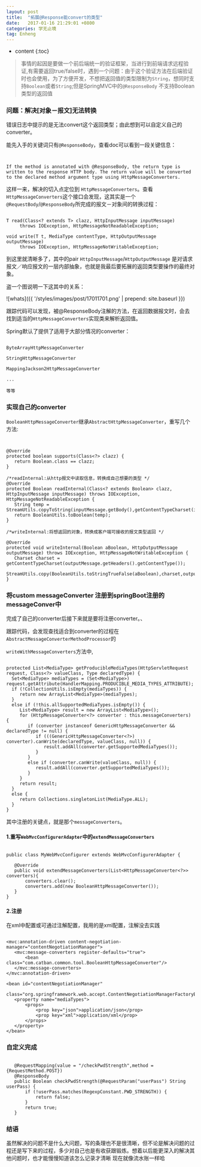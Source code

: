 ```yaml
---
layout: post
title:  "拓展@Response能convert的类型"
date:   2017-01-16 21:29:01 +0800
categories: 学无止境
tag: Enheng
---
```


* content
{:toc}

> 事情的起因是要做一个前后端统一的验证框架，当进行到前端请求远程验证,有需要返回true/false时，遇到一个问题：由于这个验证方法在后端验证时也会使用，为了方便开发，不想把返回值的类型限制为`String`，想同时支持`Boolean`或者`String`;但是SpringMVC中的`@ResponseBody` 不支持Boolean类型的返回值



### 问题：解决[对象－报文]无法转换

错误日志中提示的是无法convert这个返回类型；由此想到可以自定义自己的converter。

能先入手的关键词只有`@ResponseBody`，查看doc可以看到一段关键信息：

```


If the method is annotated with @ResponseBody, the return type is written to the response HTTP body. The return value will be converted to the declared method argument type using HttpMessageConverters.

```

这样一来，解决的切入点定位到 `HttpMessageConverters`。查看 `HttpMessageConverters`这个接口会发现，这其实是一个`@RequestBody`/`@ResponseBody`所完成的报文－对象间的转换过程：

```

T read(Class<? extends T> clazz, HttpInputMessage inputMessage)
     throws IOException, HttpMessageNotReadableException;

void write(T t, MediaType contentType, HttpOutputMessage outputMessage)
     throws IOException, HttpMessageNotWritableException;

```

到这里就清晰多了，其中的pair `HttpInputMessage`/`HttpOutputMessage` 是对请求报文／响应报文的一层内部抽象，也就是我最后要拓展的返回类型要操作的最终对象。

盗一个图说明一下这其中的关系：

![whats]({{ '/styles/images/post/17011701.png' | prepend: site.baseurl  }})






跟踪代码可以发现，被@ResponseBody注解的方法，在返回数据报文时，会去找到适当的`HttpMessageConverters`实现类来解析返回值。

Spring默认了提供了适用于大部分情况的converter：

```

ByteArrayHttpMessageConverter

StringHttpMessageConverter

MappingJackson2HttpMessageConverter

...

等等

```

### 实现自己的converter

`BooleanHttpMessageConverter`继承`AbstractHttpMessageConverter`，重写几个方法:

```


@Override
protected boolean supports(Class<?> clazz) {
   return Boolean.class == clazz;
}

/*readInternal:从http报文中读取信息，转换成自己想要的类型 */
@Override
protected Boolean readInternal(Class<? extends Boolean> clazz, HttpInputMessage inputMessage) throws IOException, HttpMessageNotReadableException {
   String temp = StreamUtils.copyToString(inputMessage.getBody(),getContentTypeCharset(inputMessage.getHeaders().getContentType()));
   return BooleanUtils.toBoolean(temp);
}

/*writeInternal:将想返回的对象，转换成客户端可接收的报文类型返回 */

@Override
protected void writeInternal(Boolean aBoolean, HttpOutputMessage outputMessage) throws IOException, HttpMessageNotWritableException {
   Charset charset = getContentTypeCharset(outputMessage.getHeaders().getContentType());
   StreamUtils.copy(BooleanUtils.toStringTrueFalse(aBoolean),charset,outputMessage.getBody());
}

```







### 将custom messageConverter 注册到springBoot注册的messageConver中

完成了自己的converter后接下来就是要将注册converter。、

跟踪代码，会发现查找适合到converter的过程在`AbstractMessageConverterMethodProcessor`的

`writeWithMessageConverters`方法中,

```

protected List<MediaType> getProducibleMediaTypes(HttpServletRequest request, Class<?> valueClass, Type declaredType) {
  Set<MediaType> mediaTypes = (Set<MediaType>) request.getAttribute(HandlerMapping.PRODUCIBLE_MEDIA_TYPES_ATTRIBUTE);
  if (!CollectionUtils.isEmpty(mediaTypes)) {
     return new ArrayList<MediaType>(mediaTypes);
  }
  else if (!this.allSupportedMediaTypes.isEmpty()) {
     List<MediaType> result = new ArrayList<MediaType>();
     for (HttpMessageConverter<?> converter : this.messageConverters) {
        if (converter instanceof GenericHttpMessageConverter && declaredType != null) {
           if (((GenericHttpMessageConverter<?>) converter).canWrite(declaredType, valueClass, null)) {
              result.addAll(converter.getSupportedMediaTypes());
           }
        }
        else if (converter.canWrite(valueClass, null)) {
           result.addAll(converter.getSupportedMediaTypes());
        }
     }
     return result;
  }
  else {
     return Collections.singletonList(MediaType.ALL);
  }
}
```

其中注册的关键点，就是那个`messageConverters`。

#### 1.重写`WebMvcConfigurerAdapter`中的`extendMessageConverters`

```

public class MyWebMvcConfigurer extends WebMvcConfigurerAdapter {

   @Override
   public void extendMessageConverters(List<HttpMessageConverter<?>> converters){
       converters.clear();
       converters.add(new BooleanHttpMessageConverter());
   }
}

```

#### 2.注册

在xml中配置或可通过注解配置，我用的是xml配置，注解没去实践

```

<mvc:annotation-driven content-negotiation-manager="contentNegotiationManager">
   <mvc:message-converters register-defaults="true">
       <bean class="com.catban.common.tool.BooleanHttpMessageConverter"/>
   </mvc:message-converters>
</mvc:annotation-driven>

<bean id="contentNegotiationManager"
     class="org.springframework.web.accept.ContentNegotiationManagerFactoryBean">
   <property name="mediaTypes">
       <props>
           <prop key="json">application/json</prop>
           <prop key="xml">application/xml</prop>
       </props>
   </property>
</bean>

```



### 自定义完成

```

   @RequestMapping(value = "/checkPwdStrength",method = {RequestMethod.POST})
   @ResponseBody
   public Boolean checkPwdStrength(@RequestParam("userPass") String userPass) {
       if (!userPass.matches(RegexpConstant.PWD_STRENGTH)) {
           return false;
       }
       return true;
   }

```

### 结语

虽然解决的问题不是什么大问题，写的条理也不是很清晰，但不论是解决问题的过程还是写下来的过程，多少对自己也是有收获跟锻炼。想着以后能更深入的解决其他问题时，也才能慢慢知道该怎么记录才清晰  现在就像流水账一样哈


